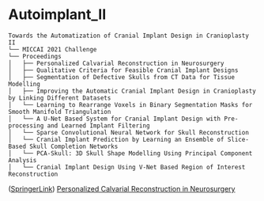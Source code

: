 # Autoimplant_II



```
Towards the Automatization of Cranial Implant Design in Cranioplasty II 
└── MICCAI 2021 Challenge
└── Proceedings  
│   ├── Personalized Calvarial Reconstruction in Neurosurgery
│   ├── Qualitative Criteria for Feasible Cranial Implant Designs
│   ├── Segmentation of Defective Skulls from CT Data for Tissue Modelling
│   ├── Improving the Automatic Cranial Implant Design in Cranioplasty by Linking Different Datasets
│   └── Learning to Rearrange Voxels in Binary Segmentation Masks for Smooth Manifold Triangulation
│   └── A U-Net Based System for Cranial Implant Design with Pre-processing and Learned Implant Filtering
│   └── Sparse Convolutional Neural Network for Skull Reconstruction
│   └── Cranial Implant Prediction by Learning an Ensemble of Slice-Based Skull Completion Networks
│   └── PCA-Skull: 3D Skull Shape Modelling Using Principal Component Analysis
│   └── Cranial Implant Design Using V-Net Based Region of Interest Reconstruction
```

([SpringerLink](https://link.springer.com/book/10.1007/978-3-030-92652-6))
[Personalized Calvarial Reconstruction in Neurosurgery](https://link.springer.com/chapter/10.1007/978-3-030-92652-6_1)

